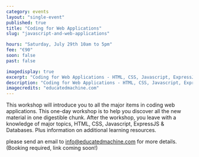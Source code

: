 ```yaml
---
category: events
layout: "single-event"
published: true
title: "Coding for Web Applications"
slug: "javascript-and-web-applications"

hours: "Saturday, July 29th 10am to 5pm"
fee: "€90"
soon: false
past: false

imagedisplay: true
excerpt: "Coding for Web Applications - HTML, CSS, Javascript, ExpressJS & Database"
description: "Coding for Web Applications - HTML, CSS, Javascript, ExpressJS & Database"
imagecredits: "educatedmachine.com"
---
```


This workshop will introduce you to all the major items in coding web applications. This one-day workshop is to help you discover all the new material in one digestible chunk. After the workshop, you leave with a knowledge of major topics, HTML, CSS, Javascript, ExpressJS & Databases. Plus information on additional learning resources.

please send an email to [info@educatedmachine.com](mailto:info@educatedmachine.com) for more details.
(Booking required, link coming soon!)
